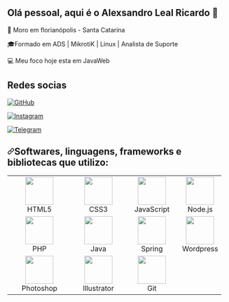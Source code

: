 ## Olá pessoal, aqui é o Alexsandro Leal Ricardo 👋

📌 Moro em florianópolis - Santa Catarina

🎓Formado em ADS | MikrotiK | Linux | Analista de Suporte

💻 Meu foco hoje esta em JavaWeb  

<div>

<h2>Redes socias</h2>

[![GitHub](https://img.shields.io/badge/GitHub-100000?style=for-the-badge&logo=github&logoColor=white)](https://github.com/AlexsandroLealRicardo)

[![Instagram](https://img.shields.io/badge/Instagram-E4405F?style=for-the-badge&logo=instagram&logoColor=white)](https://www.instagram.com/alexsandrolealricardo/?hl=pt-br)

[![Telegram](https://img.shields.io/badge/Telegram-2CA5E0?style=for-the-badge&logo=telegram&logoColor=white)](https://web.telegram.org/k/#-1155605095) </div>

<h2 dir="auto"><a id="user-content-softwares-linguagens-frameworks-e-bibliotecas-que-utilizo" class="anchor" aria-hidden="true" href="#softwares-linguagens-frameworks-e-bibliotecas-que-utilizo"><svg class="octicon octicon-link" viewBox="0 0 16 16" version="1.1" width="16" height="16" aria-hidden="true"><path fill-rule="evenodd" d="M7.775 3.275a.75.75 0 001.06 1.06l1.25-1.25a2 2 0 112.83 2.83l-2.5 2.5a2 2 0 01-2.83 0 .75.75 0 00-1.06 1.06 3.5 3.5 0 004.95 0l2.5-2.5a3.5 3.5 0 00-4.95-4.95l-1.25 1.25zm-4.69 9.64a2 2 0 010-2.83l2.5-2.5a2 2 0 012.83 0 .75.75 0 001.06-1.06 3.5 3.5 0 00-4.95 0l-2.5 2.5a3.5 3.5 0 004.95 4.95l1.25-1.25a.75.75 0 00-1.06-1.06l-1.25 1.25a2 2 0 01-2.83 0z"></path></svg></a>Softwares, linguagens, frameworks e bibliotecas que utilizo:</h2>
<table>
  <tbody>
    <tr>
      <td width="30%" align="center">
        <a target="_blank" rel="noopener noreferrer" href="https://camo.githubusercontent.com/91624b4794cb98081ea55063865721be4b4399472c81e66b89b37fd07aad1d92/68747470733a2f2f696d672e69636f6e73382e636f6d2f636f6c6f722f34382f3030303030302f68746d6c2d352e706e67"><img height="64px" src="https://camo.githubusercontent.com/91624b4794cb98081ea55063865721be4b4399472c81e66b89b37fd07aad1d92/68747470733a2f2f696d672e69636f6e73382e636f6d2f636f6c6f722f34382f3030303030302f68746d6c2d352e706e67" data-canonical-src="https://img.icons8.com/color/48/000000/html-5.png" style="max-width: 100%;"></a>
        <br>
        <span>HTML5</span>
      </td>
      <td width="25%" align="center">
        <a target="_blank" rel="noopener noreferrer" href="https://camo.githubusercontent.com/dc75aee770dff630309493116eeebd6a39c7042e4e94780a5e6c8f107bebe76f/68747470733a2f2f696d672e69636f6e73382e636f6d2f636f6c6f722f34382f3030303030302f637373332e706e67"><img height="64px" src="https://camo.githubusercontent.com/dc75aee770dff630309493116eeebd6a39c7042e4e94780a5e6c8f107bebe76f/68747470733a2f2f696d672e69636f6e73382e636f6d2f636f6c6f722f34382f3030303030302f637373332e706e67" data-canonical-src="https://img.icons8.com/color/48/000000/css3.png" style="max-width: 100%;"></a>
        <br>
        <span>CSS3</span>
      </td>
      <td width="25%" align="center">
        <a target="_blank" rel="noopener noreferrer" href="https://camo.githubusercontent.com/da839b79b282a7658a172f07e13496fb18bcf9fa624d061def0e80f47a68ff1d/68747470733a2f2f696d672e69636f6e73382e636f6d2f636f6c6f722f34382f3030303030302f6a6176617363726970742e706e67"><img height="64px" src="https://camo.githubusercontent.com/da839b79b282a7658a172f07e13496fb18bcf9fa624d061def0e80f47a68ff1d/68747470733a2f2f696d672e69636f6e73382e636f6d2f636f6c6f722f34382f3030303030302f6a6176617363726970742e706e67" data-canonical-src="https://img.icons8.com/color/48/000000/javascript.png" style="max-width: 100%;"></a>
        <br>
        <span>JavaScript</span>
      </td>
       <td width="25%" align="center">
        <a target="_blank" rel="noopener noreferrer" href="https://camo.githubusercontent.com/03899ca15bc7682cad570e2638be85926777122dce4b90151d5efc897660d5cd/68747470733a2f2f696d672e69636f6e73382e636f6d2f636f6c6f722f34382f3030303030302f6e6f64656a732e706e67"><img height="64px" src="https://camo.githubusercontent.com/03899ca15bc7682cad570e2638be85926777122dce4b90151d5efc897660d5cd/68747470733a2f2f696d672e69636f6e73382e636f6d2f636f6c6f722f34382f3030303030302f6e6f64656a732e706e67" data-canonical-src="https://img.icons8.com/color/48/000000/nodejs.png" style="max-width: 100%;"></a>
        <br>
        <span>Node.js</span>
      </td>
    </span></span></td>
   </tr>
    <tr>
      <td width="25%" align="center">
        <a target="_blank" rel="noopener noreferrer" href="https://camo.githubusercontent.com/2badf7d76ce3d128c84cbc1f96709ab9ff04aaf9c387bbd26b3e8646df995ec7/68747470733a2f2f696d672e69636f6e73382e636f6d2f636f6c6f722f34382f3030303030302f7068702e706e67"><img height="64px" src="https://camo.githubusercontent.com/2badf7d76ce3d128c84cbc1f96709ab9ff04aaf9c387bbd26b3e8646df995ec7/68747470733a2f2f696d672e69636f6e73382e636f6d2f636f6c6f722f34382f3030303030302f7068702e706e67" data-canonical-src="https://img.icons8.com/color/48/000000/php.png" style="max-width: 100%;"></a>
        <br>
        <span>PHP</span>
      </td>
      <td width="25%" align="center">
        <a target="_blank" rel="noopener noreferrer" href="https://camo.githubusercontent.com/f2e55992ca80a5e95192891e0a5027243789561975b6bceb31437b3f6ad1d1da/68747470733a2f2f696d672e69636f6e73382e636f6d2f636f6c6f722f34382f3030303030302f6a6176612d636f666665652d6375702d6c6f676f2e706e67"><img height="64px" src="https://camo.githubusercontent.com/f2e55992ca80a5e95192891e0a5027243789561975b6bceb31437b3f6ad1d1da/68747470733a2f2f696d672e69636f6e73382e636f6d2f636f6c6f722f34382f3030303030302f6a6176612d636f666665652d6375702d6c6f676f2e706e67" data-canonical-src="https://img.icons8.com/color/48/000000/java-coffee-cup-logo.png" style="max-width: 100%;"></a>
        <br>
        <span>Java</span>
      </td>
      <td width="25%" align="center">
        <a target="_blank" rel="noopener noreferrer" href="https://camo.githubusercontent.com/42cc6e5e5562ccc807bc281e14cc7fabe0a260db4f7bb016812082fe9a00659b/68747470733a2f2f696d672e69636f6e73382e636f6d2f636f6c6f722f34382f3030303030302f737072696e672d6c6f676f2e706e67"><img height="64px" src="https://camo.githubusercontent.com/42cc6e5e5562ccc807bc281e14cc7fabe0a260db4f7bb016812082fe9a00659b/68747470733a2f2f696d672e69636f6e73382e636f6d2f636f6c6f722f34382f3030303030302f737072696e672d6c6f676f2e706e67" data-canonical-src="https://img.icons8.com/color/48/000000/spring-logo.png" style="max-width: 100%;"></a>
        <br>
        <span>Spring<span>
      </span></span></td>
      <td width="25%" align="center">
        <a target="_blank" rel="noopener noreferrer" href="https://camo.githubusercontent.com/c1f1db1aca9a986f0d87d25cb0f6535cceee4f8ab6456e8168707c7c3ee2554b/68747470733a2f2f696d672e69636f6e73382e636f6d2f636f6c6f722f34382f3030303030302f776f726470726573732e706e67"><img height="64px" src="https://camo.githubusercontent.com/c1f1db1aca9a986f0d87d25cb0f6535cceee4f8ab6456e8168707c7c3ee2554b/68747470733a2f2f696d672e69636f6e73382e636f6d2f636f6c6f722f34382f3030303030302f776f726470726573732e706e67" data-canonical-src="https://img.icons8.com/color/48/000000/wordpress.png" style="max-width: 100%;"></a>
        <br>
        <span>Wordpress</span>
      </td>
    </tr>
        </span></span></td>
      <td width="25%" align ="center">
        <a target="_blank" rel="noopener noreferrer" href="https://camo.githubusercontent.com/2c1a013741a9bc14d13747982da2aa953b13135facc2bfd35f42f1167ff226d4/68747470733a2f2f696d672e69636f6e73382e636f6d2f666c75656e742f34382f3030303030302f61646f62652d70686f746f73686f702e706e67"><img height="64px" src="https://camo.githubusercontent.com/2c1a013741a9bc14d13747982da2aa953b13135facc2bfd35f42f1167ff226d4/68747470733a2f2f696d672e69636f6e73382e636f6d2f666c75656e742f34382f3030303030302f61646f62652d70686f746f73686f702e706e67" data-canonical-src="https://img.icons8.com/fluent/48/000000/adobe-photoshop.png" style="max-width: 100%;"></a>
        <br>
        <span>Photoshop</span>
      </td>
      <td width="25%" align="center">
        <a target="_blank" rel="noopener noreferrer" href="https://camo.githubusercontent.com/adc6c667f189838cc6ac85c2aea0d15d82a0467d9b25d5d162d4c61a518631bc/68747470733a2f2f696d672e69636f6e73382e636f6d2f636f6c6f722f34382f3030303030302f61646f62652d696c6c7573747261746f722e706e67"><img height="64px" src="https://camo.githubusercontent.com/adc6c667f189838cc6ac85c2aea0d15d82a0467d9b25d5d162d4c61a518631bc/68747470733a2f2f696d672e69636f6e73382e636f6d2f636f6c6f722f34382f3030303030302f61646f62652d696c6c7573747261746f722e706e67" data-canonical-src="https://img.icons8.com/color/48/000000/adobe-illustrator.png" style="max-width: 100%;"></a>
        <br>
        <span>Illustrator</span>
      </td>
      <td width="25%" align="center">
        <a target="_blank" rel="noopener noreferrer" href="https://camo.githubusercontent.com/bc60041f5ea7b022c6419b73a15aaac12a2ede682867ec0d3e3c9ec374dce54b/68747470733a2f2f696d672e69636f6e73382e636f6d2f636f6c6f722f34382f3030303030302f6769742e706e67"><img height="64px" src="https://camo.githubusercontent.com/bc60041f5ea7b022c6419b73a15aaac12a2ede682867ec0d3e3c9ec374dce54b/68747470733a2f2f696d672e69636f6e73382e636f6d2f636f6c6f722f34382f3030303030302f6769742e706e67" data-canonical-src="https://img.icons8.com/color/48/000000/git.png" style="max-width: 100%;"></a>
        <br>
        <span>Git</span>
      </td>
    </tr>
  </tbody>
</table>
